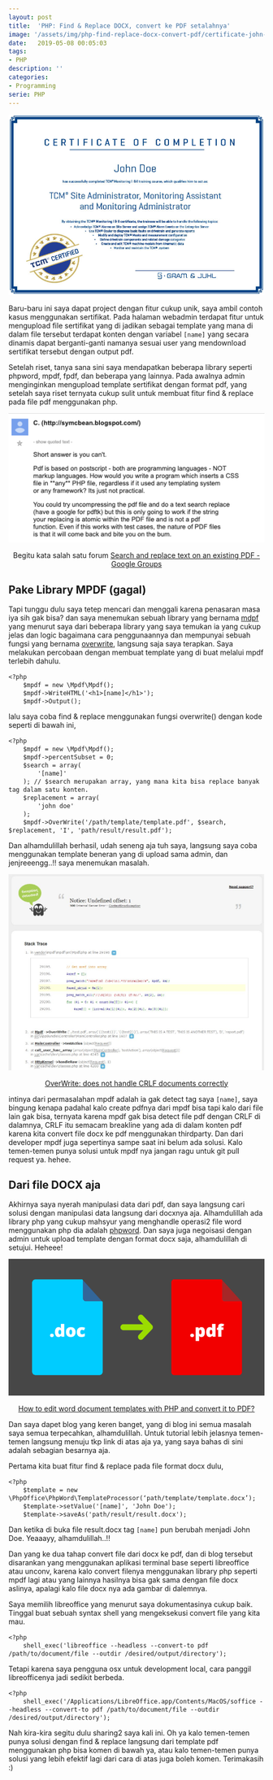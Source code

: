 ```yaml
---
layout: post
title:  'PHP: Find & Replace DOCX, convert ke PDF setalahnya'
image: '/assets/img/php-find-replace-docx-convert-pdf/certificate-john-doe.jpg'
date:   2019-05-08 00:05:03
tags:
- PHP
description: ''
categories:
- Programming
serie: PHP
---
```


![sertificate john doe](/assets/img/php-find-replace-docx-convert-pdf/certificate-john-doe.jpg)

Baru-baru ini saya dapat project dengan fitur cukup unik, saya ambil contoh kasus menggunakan sertifikat. Pada halaman webadmin terdapat fitur untuk mengupload file sertifikat yang di jadikan sebagai template yang mana di dalam file tersebut terdapat konten dengan variabel `[name]` yang secara dinamis dapat berganti-ganti namanya sesuai user yang mendownload sertifikat tersebut dengan output pdf.

Setelah riset, tanya sana sini saya mendapatkan beberapa library seperti phpword, mpdf, fpdf, dan beberapa yang lainnya. Pada awalnya admin menginginkan mengupload template sertifikat dengan format pdf, yang setelah saya riset ternyata cukup sulit untuk membuat fitur find & replace pada file pdf menggunakan php.

![google group forums](/assets/img/php-find-replace-docx-convert-pdf/google-group.png)

<p style="text-align: center;">Begitu kata salah satu forum <a href="https://groups.google.com/forum/#!msg/comp.lang.php/_r-W-SeRSDE/zpyj92cnolIJ" target="_blank">Search and replace text on an existing PDF - Google Groups</a></p>

## Pake Library MPDF (gagal)

Tapi tunggu dulu saya tetep mencari dan menggali karena penasaran masa iya sih gak bisa? dan saya menemukan sebuah library yang bernama [mdpf](https://github.com/mpdf/mpdf) yang menurut saya dari beberapa library yang saya temukan ia yang cukup jelas dan logic bagaimana cara penggunaannya dan mempunyai sebuah fungsi yang bernama [overwrite](https://mpdf.github.io/reference/mpdf-functions/overwrite.html), langsung saja saya terapkan. Saya melakukan percobaan dengan membuat template yang di buat melalui mpdf terlebih dahulu.

```
<?php
    $mpdf = new \Mpdf\Mpdf();
    $mpdf->WriteHTML('<h1>[name]</h1>');
    $mpdf->Output();
```

lalu saya coba find & replace menggunakan fungsi overwrite() dengan kode seperti di bawah ini,

```
<?php
    $mpdf = new \Mpdf\Mpdf();
    $mpdf->percentSubset = 0;
    $search = array(
        '[name]'
    ); // $search merupakan array, yang mana kita bisa replace banyak tag dalam satu konten.
    $replacement = array(
        'john doe'
    );
    $mpdf->OverWrite('/path/template/template.pdf', $search, $replacement, 'I', 'path/result/result.pdf');
```

Dan alhamdulillah berhasil, udah seneng aja tuh saya, langsung saya coba menggunakan template beneran yang di upload sama admin, dan jenjreeengg..!! saya menemukan masalah.

![mpdf error](/assets/img/php-find-replace-docx-convert-pdf/mpdf-error.png)

<p style="text-align: center;"><a href="https://github.com/mpdf/mpdf/issues/626" target="_blank">OverWrite: does not handle CRLF documents correctly</a></p>

intinya dari permasalahan mpdf adalah ia gak detect tag saya `[name]`, saya bingung kenapa padahal kalo create pdfnya dari mpdf bisa tapi kalo dari file lain gak bisa, ternyata karena mpdf gak bisa detect file pdf dengan CRLF di dalamnya, CRLF itu semacam breakline yang ada di dalam konten pdf karena kita convert file docx ke pdf menggunakan thirdparty. Dan dari developer mpdf juga sepertinya sampe saat ini belum ada solusi. Kalo temen-temen punya solusi untuk mpdf nya jangan ragu untuk git pull request ya. hehee.

## Dari file DOCX aja

Akhirnya saya nyerah manipulasi data dari pdf, dan saya langsung cari solusi dengan manipulasi data langsung dari docxnya aja. Alhamdulillah ada library php yang cukup mahsyur yang menghandle operasi2 file word menggunakan php dia adalah [phpword](https://github.com/PHPOffice/PHPWord). Dan saya juga negoisasi dengan admin untuk upload template dengan format docx saja, alhamdulillah di setujui. Heheee!

![doc to pdf](/assets/img/php-find-replace-docx-convert-pdf/doc-pdf.png)

<p style="text-align: center;"><a href="https://www.uhp-software.com/de/blog-artikel/10/how-to-edit-word-document-templates-with-php-and-convert-it-to-pdf" target="_blank">How to edit word document templates with PHP and convert it to PDF?</a></p>

Dan saya dapet blog yang keren banget, yang di blog ini semua masalah saya semua terpecahkan, alhamdulillah. Untuk tutorial lebih jelasnya temen-temen langsung menuju tkp link di atas aja ya, yang saya bahas di sini adalah sebagian besarnya aja.

Pertama kita buat fitur find & replace pada file format docx dulu,

```
<?php
    $template = new \PhpOffice\PhpWord\TemplateProcessor(‘path/template/template.docx’);
    $template->setValue('[name]', 'John Doe');
    $template->saveAs('path/result/result.docx');
```

Dan ketika di buka file result.docx tag `[name]` pun berubah menjadi John Doe. Yeaaayy, alhamdulillah..!!

Dan yang ke dua tahap convert file dari docx ke pdf, dan di blog tersebut disarankan yang menggunakan aplikasi terminal base seperti libreoffice atau unconv, karena kalo convert filenya menggunakan library php seperti mpdf lagi atau yang lainnya hasilnya bisa gak sama dengan file docx aslinya, apalagi kalo file docx nya ada gambar di dalemnya.

Saya memilih libreoffice yang menurut saya dokumentasinya cukup baik. Tinggal buat sebuah syntax shell yang mengeksekusi convert file yang kita mau.

```
<?php
    shell_exec('libreoffice --headless --convert-to pdf /path/to/document/file --outdir /desired/output/directory');
```

Tetapi karena saya pengguna osx untuk development local, cara panggil libreofficenya jadi sedikit berbeda.

```
<?php
    shell_exec('/Applications/LibreOffice.app/Contents/MacOS/soffice --headless --convert-to pdf /path/to/document/file --outdir /desired/output/directory');
```

Nah kira-kira segitu dulu sharing2 saya kali ini. Oh ya kalo temen-temen punya solusi dengan find & replace langsung dari template pdf menggunakan php bisa komen di bawah ya, atau kalo temen-temen punya solusi yang lebih efektif lagi dari cara di atas juga boleh komen. Terimakasih :)

